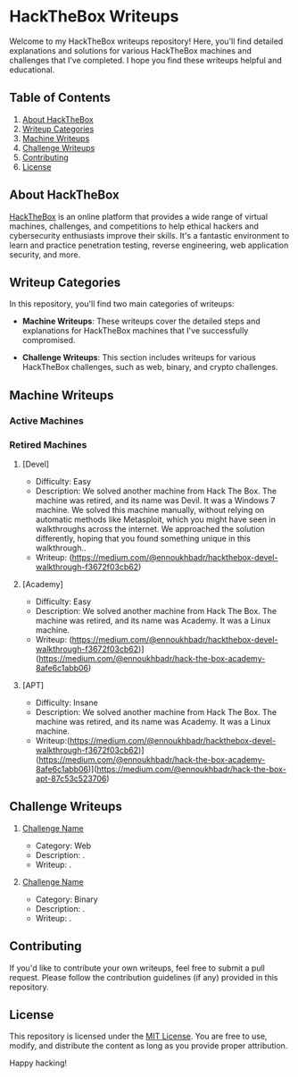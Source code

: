 # HackTheBox Writeups

Welcome to my HackTheBox writeups repository! Here, you'll find detailed explanations and solutions for various HackTheBox machines and challenges that I've completed. I hope you find these writeups helpful and educational.

## Table of Contents

1. [About HackTheBox](#about-hackthebox)
2. [Writeup Categories](#writeup-categories)
3. [Machine Writeups](#machine-writeups)
4. [Challenge Writeups](#challenge-writeups)
5. [Contributing](#contributing)
6. [License](#license)

## About HackTheBox

[HackTheBox](https://www.hackthebox.eu/) is an online platform that provides a wide range of virtual machines, challenges, and competitions to help ethical hackers and cybersecurity enthusiasts improve their skills. It's a fantastic environment to learn and practice penetration testing, reverse engineering, web application security, and more.

## Writeup Categories

In this repository, you'll find two main categories of writeups:

- **Machine Writeups**: These writeups cover the detailed steps and explanations for HackTheBox machines that I've successfully compromised.

- **Challenge Writeups**: This section includes writeups for various HackTheBox challenges, such as web, binary, and crypto challenges.

## Machine Writeups

### Active Machines


### Retired Machines

1. [Devel]
   - Difficulty: Easy
   - Description: We solved another machine from Hack The Box. The machine was retired, and its name was Devil. It was a Windows 7 machine. We solved this machine manually, without relying on 
                  automatic methods like Metasploit, which you might have seen in walkthroughs across the internet. We approached the solution differently, hoping that you found something unique in 
                  this walkthrough..
   - Writeup: (https://medium.com/@ennoukhbadr/hackthebox-devel-walkthrough-f3672f03cb62)

2. [Academy]
   - Difficulty: Easy
   - Description: We solved another machine from Hack The Box. The machine was retired, and its name was Academy. It was a Linux machine.
   - Writeup: (https://medium.com/@ennoukhbadr/hackthebox-devel-walkthrough-f3672f03cb62)](https://medium.com/@ennoukhbadr/hack-the-box-academy-8afe6c1abb06)
  
3. [APT]
   - Difficulty: Insane
   - Description: We solved another machine from Hack The Box. The machine was retired, and its name was Academy. It was a Linux machine.
   - Writeup:(https://medium.com/@ennoukhbadr/hackthebox-devel-walkthrough-f3672f03cb62)](https://medium.com/@ennoukhbadr/hack-the-box-academy-8afe6c1abb06)](https://medium.com/@ennoukhbadr/hack-the-box-apt-87c53c523706)
     
## Challenge Writeups

1. [Challenge Name](challenge-url)
   - Category: Web
   - Description: .
   - Writeup: .

2. [Challenge Name](challenge-url)
   - Category: Binary
   - Description: .
   - Writeup: .

## Contributing

If you'd like to contribute your own writeups, feel free to submit a pull request. Please follow the contribution guidelines (if any) provided in this repository.

## License

This repository is licensed under the [MIT License](LICENSE). You are free to use, modify, and distribute the content as long as you provide proper attribution.

Happy hacking!
